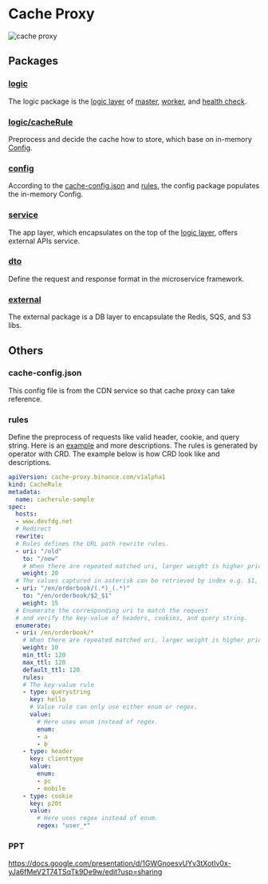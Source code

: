 # Cache Proxy
![cache proxy](https://static.devfdg.net/static/mono-static/docs-ui/img/cache-proxy.png)
## Packages
### [logic](https://git.toolsfdg.net/mono/mono/tree/master/infra/pkg/cache-proxy/logic)
The logic package is the [logic layer](https://git.toolsfdg.net/mono/mono/tree/master/infra/pkg/cache-proxy/logic) of [master](https://git.toolsfdg.net/mono/mono/blob/master/infra/pkg/cache-proxy/logic/logic_master.go), [worker](https://git.toolsfdg.net/mono/mono/blob/master/infra/pkg/cache-proxy/logic/logic_worker.go), and [health check](https://git.toolsfdg.net/mono/mono/blob/master/infra/pkg/cache-proxy/logic/health.go).
### [logic/cacheRule](https://git.toolsfdg.net/mono/mono/tree/master/infra/pkg/cache-proxy/logic/cacheRule)
Preprocess and decide the cache how to store, which base on in-memory [Config](https://git.toolsfdg.net/mono/mono/blob/master/infra/pkg/cache-proxy/config/config.go#L22).
### [config](https://git.toolsfdg.net/mono/mono/tree/master/infra/pkg/cache-proxy/config)
According to the [cache-config.json](https://git.toolsfdg.net/mono/mono/blob/master/infra/pkg/cache-proxy/cache-config.json) and [rules](https://git.toolsfdg.net/mono/mono/blob/master/infra/pkg/cache-proxy/rules),
the config package populates the in-memory Config.
### [service](https://git.toolsfdg.net/mono/mono/tree/master/infra/pkg/cache-proxy/service)
The app layer, which encapsulates on the top of the [logic layer](https://git.toolsfdg.net/mono/mono/tree/master/infra/pkg/cache-proxy/logic), offers external APIs service.
### [dto](https://git.toolsfdg.net/mono/mono/tree/master/infra/pkg/cache-proxy/dto)
Define the request and response format in the microservice framework.
### [external](https://git.toolsfdg.net/mono/mono/tree/master/infra/pkg/cache-proxy/external)
The external package is a DB layer to encapsulate the Redis, SQS, and S3 libs.

## Others
### cache-config.json
This config file is from the CDN service so that cache proxy can take reference.
### rules
Define the preprocess of requests like valid header, cookie, and query string. Here is an
[example](https://git.toolsfdg.net/mono/mono/blob/master/infra/pkg/cache-proxy/rules)
and more descriptions. The rules is generated by operator with CRD. The example below is
how CRD look like and descriptions.
```yaml 
apiVersion: cache-proxy.binance.com/v1alpha1
kind: CacheRule
metadata:
  name: cacherule-sample
spec:
  hosts:
  - www.devfdg.net
  # Redirect
  rewrite:
  # Rules defines the URL path rewrite rules.
  - uri: "/old"
    to: "/new"
    # When there are repeated matched uri, larger weight is higher priority. 
    weight: 20
  # The values captured in asterisk can be retrieved by index e.g. $1, $2 and so on.
  - uri: "/en/orderbook/(.*)_(.*)"
    to: "/en/orderbook/$2_$1"
    weight: 15
  # Enumerate the corresponding uri to match the request
  # and verify the key-value of headers, cookies, and query string.
  enumerate:
  - uri: /en/orderbook/*
    # When there are repeated matched uri, larger weight is higher priority.
    weight: 10
    min_ttl: 120
    max_ttl: 120
    default_ttl: 120
    rules:
    # The key-value rule
    - type: querystring
      key: hello
      # Value rule can only use either enum or regex.
      value:
        # Here uses enum instead of regex.
        enum:
        - a
        - b
    - type: header
      key: clienttype
      value:
        enum:
        - pc
        - mobile
    - type: cookie
      key: p20t
      value:
        # Here uses regex instead of enum.
        regex: "user_*"
```

### PPT
https://docs.google.com/presentation/d/1GWGnoesvUYv3tXotIv0x-yJa6fMeV2T74TSqTk9De9w/edit?usp=sharing